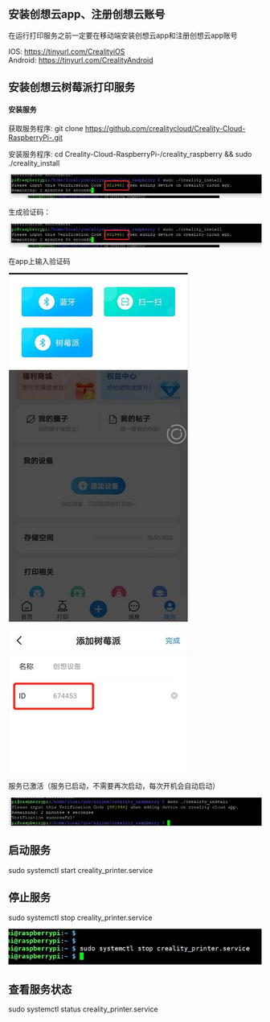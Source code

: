 ## 安装创想云app、注册创想云账号
在运行打印服务之前一定要在移动端安装创想云app和注册创想云app账号  

IOS: https://tinyurl.com/CrealityiOS  
Android: https://tinyurl.com/CrealityAndroid

## 安装创想云树莓派打印服务
#### 安装服务
  获取服务程序: git clone https://github.com/crealitycloud/Creality-Cloud-RaspberryPi-.git

  安装服务程序: cd Creality-Cloud-RaspberryPi-/creality_raspberry && sudo ./creality_install

  ![节点](./picture/install.jpg)

  生成验证码： 

  ![节点](./picture/install.jpg)

  在app上输入验证码

  ![节点](./picture/app_input.jpg)

   ![节点](./picture/add_input.jpg)

  服务已激活（服务已启动，不需要再次启动，每次开机会自动启动）

  ![节点](./picture/finsh.jpg)


## 启动服务
sudo systemctl start creality_printer.service
## 停止服务
sudo systemctl stop creality_printer.service

![节点](./picture/stop.jpg)


## 查看服务状态 
sudo systemctl status creality_printer.service

